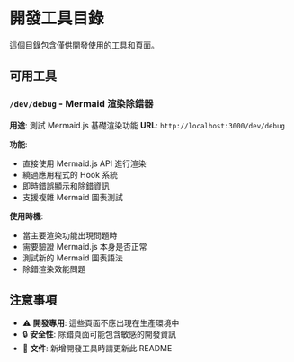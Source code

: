 # 開發工具目錄

這個目錄包含僅供開發使用的工具和頁面。

## 可用工具

### `/dev/debug` - Mermaid 渲染除錯器

**用途**: 測試 Mermaid.js 基礎渲染功能
**URL**: `http://localhost:3000/dev/debug`

**功能**:

- 直接使用 Mermaid.js API 進行渲染
- 繞過應用程式的 Hook 系統
- 即時錯誤顯示和除錯資訊
- 支援複雜 Mermaid 圖表測試

**使用時機**:

- 當主要渲染功能出現問題時
- 需要驗證 Mermaid.js 本身是否正常
- 測試新的 Mermaid 圖表語法
- 除錯渲染效能問題

## 注意事項

- ⚠️ **開發專用**: 這些頁面不應出現在生產環境中
- 🔒 **安全性**: 除錯頁面可能包含敏感的開發資訊
- 📝 **文件**: 新增開發工具時請更新此 README
